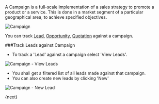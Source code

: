 A Campaign is a full-scale implementation of a sales strategy to promote a
product or a service. This is done in a market segment of a particular
geographical area, to achieve specified objectives.

<img class="screenshot" alt="Campaign" src="{{docs_base_url}}/assets/img/crm/campaign.png">

You can track [Lead]({{docs_base_url}}/user/manual/en/CRM/lead.html), [Opportunity]({{docs_base_url}}/user/manual/en/CRM/opportunity.html), [Quotation]({{docs_base_url}}/user/manual/en/selling/quotation.html) against a campaign.

###Track Leads against Campaign

* To track a 'Lead' against a campaign select 'View Leads'.

<img class="screenshot" alt="Campaign - View Leads" src="{{docs_base_url}}/assets/img/crm/campaign-view-leads.png">

* You shall get a filtered list of all leads made against that campaign.
* You can also create new leads by clicking 'New'

<img class="screenshot" alt="Campaign - New Lead" src="{{docs_base_url}}/assets/img/crm/campaign-new-lead.png">

{next}